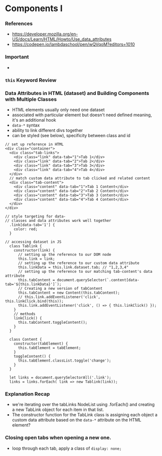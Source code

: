 # Components I

### References

- https://developer.mozilla.org/en-US/docs/Learn/HTML/Howto/Use_data_attributes
- https://codepen.io/lambdaschool/pen/wQVqoM?editors=1010

### Important

-

### `this` Keyword Review

### Data Attributes in HTML (dataset) and Building Components with Multiple Classes

- HTML elements usually only need one dataset
- associated with particular element but doesn't need defined meaning, it's an additional hook
- `data-*` syntax
- ability to link different divs together
- can be styled (see below), specificity between class and id

```
// set up reference in HTML
<div class="container">
  <div class="tab-links">
    <div class="link" data-tab="1">Tab 1</div>
    <div class="link" data-tab="2">Tab 2</div>
    <div class="link" data-tab="3">Tab 3</div>
    <div class="link" data-tab="4">Tab 4</div>
  </div>
  // match custom data attribute to tab clicked and related content
  <div class="tab-content">
    <div class="content" data-tab="1">Tab 1 Content</div>
    <div class="content" data-tab="2">Tab 2 Content</div>
    <div class="content" data-tab="3">Tab 3 Content</div>
    <div class="content" data-tab="4">Tab 4 Content</div>
  </div>
</div>

// style targeting for data-
// classes and data attributes work well together
  .link[data-tab='1'] {
    color: red;
  }

// accessing dataset in JS
  class Tablink {
    constructor(link) {
      // setting up the reference to our DOM node
      this.link = link;
      // setting up the reference to our custom data attribute
      this.linkData = this.link.dataset.tab; // "1,2,3,4"
      // setting up the reference to our matching tab-content's data attribute
      this.tabContent = document.querySelector(`.content[data-tab='${this.linkData}']`);
      // Creating a new version of tabContent
      this.tabContent = new Content(this.tabContent);
      // this.link.addEventListener('click', this.linkClick.bind(this));
      this.link.addEventListener('click', () => { this.linkClick() });
    }
    // methods
    linkClick() {
      this.tabContent.toggleContent();
    }
  }

  class Content {
    constructor(tabElement) {
      this.tabElement = tabElement;
    }
    toggleContent() {
      this.tabElement.classList.toggle('change');
    }
  }

  let links = document.querySelectorAll('.link');
  links = links.forEach( link => new Tablink(link));

```

### Explanation Recap

- we're iterating over the tabLinks NodeList using .forEach() and creating a new TabLink object for each item in that list.
- The constructor function for the TabLink class is assigning each object a custom data attribute based on the `data-*` attribute on the HTML element?

### Closing open tabs when opening a new one.

- loop through each tab, apply a class of `display: none;`
